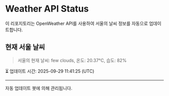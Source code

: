 
# Weather API Status

이 리포지토리는 OpenWeather API를 사용하여 서울의 날씨 정보를 자동으로 업데이트합니다.

## 현재 서울 날씨
> 서울의 현재 날씨: few clouds, 온도: 20.37°C, 습도: 82%

⏳ 업데이트 시간: 2025-09-29 11:41:25 (UTC)

---
자동 업데이트 봇에 의해 관리됩니다.

